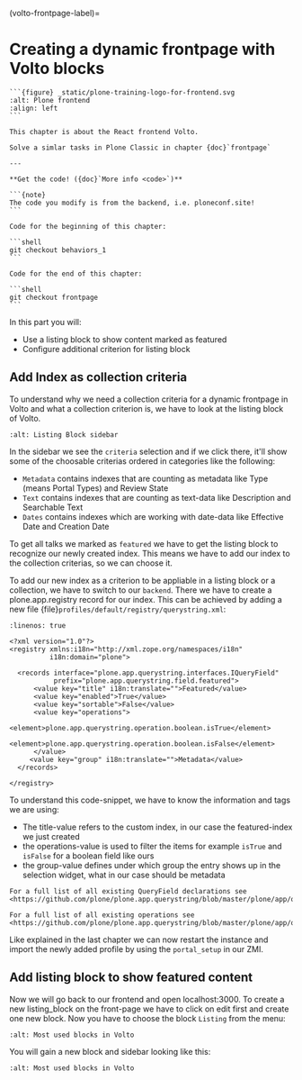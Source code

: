 (volto-frontpage-label)=

# Creating a dynamic frontpage with Volto blocks

````{sidebar} Plone Frontend Chapter
```{figure} _static/plone-training-logo-for-frontend.svg
:alt: Plone frontend 
:align: left
```

This chapter is about the React frontend Volto.

Solve a simlar tasks in Plone Classic in chapter {doc}`frontpage`

---

**Get the code! ({doc}`More info <code>`)**

```{note}
The code you modify is from the backend, i.e. ploneconf.site!
```

Code for the beginning of this chapter:

```shell
git checkout behaviors_1
```

Code for the end of this chapter:

```shell
git checkout frontpage
```
````

In this part you will:

- Use a listing block to show content marked as featured
- Configure additional criterion for listing block

## Add Index as collection criteria

To understand why we need a collection criteria for a dynamic frontpage in Volto and what a collection criterion is, we have to look at the listing block of Volto.

```{figure} _static/volto_frontpage.png
:alt: Listing Block sidebar
```

In the sidebar we see the `criteria` selection and if we click there, it'll show some of the choosable criterias ordered in categories like the following:

- `Metadata` contains indexes that are counting as metadata like Type (means Portal Types) and Review State
- `Text` contains indexes that are counting as text-data like Description and Searchable Text
- `Dates` contains indexes which are working with date-data like Effective Date and Creation Date

To get all talks we marked as `featured` we have to get the listing block to recognize our newly created index. This means we have to add our index to the collection criterias, so we can choose it.

To add our new index as a criterion to be appliable in a listing block or a collection, we have to switch to our `backend`. There we have to create a plone.app.registry record for our index. This can be achieved by adding a new file {file}`profiles/default/registry/querystring.xml`:

```{code-block} xml
:linenos: true

<?xml version="1.0"?>
<registry xmlns:i18n="http://xml.zope.org/namespaces/i18n"
          i18n:domain="plone">

  <records interface="plone.app.querystring.interfaces.IQueryField"
           prefix="plone.app.querystring.field.featured">
      <value key="title" i18n:translate="">Featured</value>
      <value key="enabled">True</value>
      <value key="sortable">False</value>
      <value key="operations">
          <element>plone.app.querystring.operation.boolean.isTrue</element>
          <element>plone.app.querystring.operation.boolean.isFalse</element>
      </value>
     <value key="group" i18n:translate="">Metadata</value>
  </records>

</registry>
```

To understand this code-snippet, we have to know the information and tags we are using:

- The title-value refers to the custom index, in our case the featured-index we just created
- the operations-value is used to filter the items for example `isTrue` and `isFalse` for a boolean field like ours
- the group-value defines under which group the entry shows up in the selection widget, what in our case should be metadata

```{note}
For a full list of all existing QueryField declarations see <https://github.com/plone/plone.app.querystring/blob/master/plone/app/querystring/profiles/default/registry.xml#L245>
```

```{note}
For a full list of all existing operations see <https://github.com/plone/plone.app.querystring/blob/master/plone/app/querystring/profiles/default/registry.xml#L1>
```

Like explained in the last chapter we can now restart the instance and import the newly added profile by using the `portal_setup` in our ZMI.

## Add listing block to show featured content

Now we will go back to our frontend and open localhost:3000. To create a new listing_block on the front-page we have to click on edit first and create one new block. Now you have to choose the block `Listing` from the menu:

```{figure} _static/volto_frontpage_1.png
:alt: Most used blocks in Volto
```

You will gain a new block and sidebar looking like this:

```{figure} _static/volto_frontpage_3.png
:alt: Most used blocks in Volto
```
